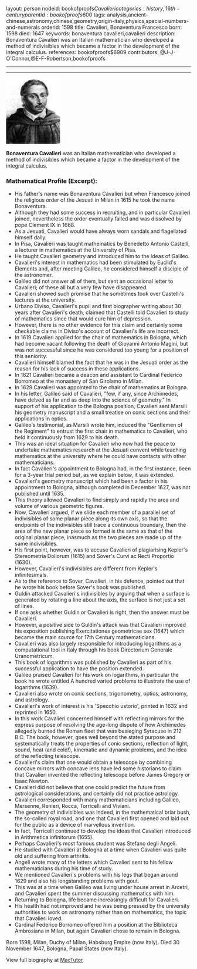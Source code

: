 layout: person
nodeid: bookofproofs$Cavalieri
categories: history,16th-century
parentid: bookofproofs$600
tags: analysis,ancient-chinese,astronomy,chinese,geometry,origin-italy,physics,special-numbers-and-numerals
orderid: 1598
title: Cavalieri, Bonaventura Francesco
born: 1598
died: 1647
keywords: bonaventura cavalieri,cavalieri
description: Bonaventura Cavalieri was an Italian mathematician who developed a method of indivisibles which became a factor in the development of the integral calculus.
references: bookofproofs$6909
contributors: @J-J-O'Connor,@E-F-Robertson,bookofproofs

---



---

![Cavalieri.jpg](https://github.com/bookofproofs/bookofproofs.github.io/blob/main/_sources/_assets/images/portraits/Cavalieri.jpg?raw=true)

**Bonaventura Cavalieri** was an Italian mathematician who developed a method of indivisibles which became a factor in the development of the integral calculus.

### Mathematical Profile (Excerpt):
* His father's name was Bonaventura Cavalieri but when Francesco joined the religious order of the Jesuati in Milan in 1615 he took the name Bonaventura.
* Although they had some success in recruiting, and in particular Cavalieri joined, nevertheless the order eventually failed and was dissolved by pope Clement IX in 1668.
* As a Jesuati, Cavalieri would have always worn sandals and flagellated himself daily.
* In Pisa, Cavalieri was taught mathematics by Benedetto Antonio Castelli, a lecturer in mathematics at the University of Pisa.
* He taught Cavalieri geometry and introduced him to the ideas of Galileo.
* Cavalieri's interest in mathematics had been stimulated by Euclid's Elements and, after meeting Galileo, he considered himself a disciple of the astronomer.
* Galileo did not answer all of them, but sent an occasional letter to Cavalieri; of these all but a very few have disappeared.
* Cavalieri showed such promise that he sometimes took over Castelli's lectures at the university.
* Urbano Diviso, Cavalieri's pupil and first biographer writing about 30 years after Cavalieri's death, claimed that Castelli told Cavalieri to study of mathematics since that would cure him of depression.
* However, there is no other evidence for this claim and certainly some checkable claims in Diviso's account of Cavalieri's life are incorrect.
* In 1619 Cavalieri applied for the chair of mathematics in Bologna, which had become vacant following the death of Giovanni Antonio Magini, but was not successful since he was considered too young for a position of this seniority.
* Cavalieri himself blamed the fact that he was in the Jesuati order as the reason for his lack of success in these applications.
* In 1621 Cavalieri became a deacon and assistant to Cardinal Federico Borromeo at the monastery of San Girolamo in Milan.
* In 1629 Cavalieri was appointed to the chair of mathematics at Bologna.
* In his letter, Galileo said of Cavalieri, "few, if any, since Archimedes, have delved as far and as deep into the science of geometry." In support of his application to the Bologna position, Cavalieri sent Marsili his geometry manuscript and a small treatise on conic sections and their applications in optics.
* Galileo's testimonial, as Marsili wrote him, induced the "Gentlemen of the Regiment"  to entrust the first chair in mathematics to Cavalieri, who held it continuously from 1629 to his death.
* This was an ideal situation for Cavalieri who now had the peace to undertake mathematics research at the Jesuati convent while teaching mathematics at the university where he could have contacts with other mathematicians.
* In fact Cavalieri's appointment to Bologna had, in the first instance, been for a 3-year trial period but, as we explain below, it was extended.
* Cavalieri's geometry manuscript which had been a factor in his appointment to Bologna, although completed in December 1627, was not published until 1635.
* This theory allowed Cavalieri to find simply and rapidly the area and volume of various geometric figures.
* Now, Cavalieri argued, if we slide each member of a parallel set of indivisibles of some planar piece along its own axis, so that the endpoints of the indivisibles still trace a continuous boundary, then the area of the new planar piece so formed is the same as that of the original planar piece, inasmuch as the two pieces are made up of the same indivisibles.
* His first point, however, was to accuse Cavalieri of plagiarising Kepler's Stereometria Doliorum (1615) and Sover's Curvi ac Recti Proportio (1630).
* However, Cavalieri's indivisibles are different from Kepler's infinitesimals.
* As to the reference to Sover, Cavalieri, in his defence, pointed out that he wrote his book before Sover's book was published.
* Guldin attacked Cavalieri's indivisibles by arguing that when a surface is generated by rotating a line about the axis, the surface is not just a set of lines.
* If one asks whether Guldin or Cavalieri is right, then the answer must be Cavalieri.
* However, a positive side to Guldin's attack was that Cavalieri improved his exposition publishing Exercitationes geometricae sex (1647) which became the main source for 17th  Century mathematicians.
* Cavalieri was also largely responsible for introducing logarithms as a computational tool in Italy through his book Directorium Generale Uranometricum.
* This book of logarithms was published by Cavalieri as part of his successful application to have the position extended.
* Galileo praised Cavalieri for his work on logarithms, in particular the book he wrote entitled A hundred varied problems to illustrate the use of logarithms (1639).
* Cavalieri also wrote on conic sections, trigonometry, optics, astronomy, and astrology.
* Cavalieri's work of interest is his 'Specchio ustorio', printed in 1632 and reprinted in 1650.
* In this work Cavalieri concerned himself with reflecting mirrors for the express purpose of resolving the age-long dispute of how Archimedes allegedly burned the Roman fleet that was besieging Syracuse in 212 B.C. The book, however, goes well beyond the stated purpose and systematically treats the properties of conic sections, reflection of light, sound, heat (and cold!), kinematic and dynamic problems, and the idea of the reflecting telescope.
* Cavalieri's claim that one would obtain a telescope by combining concave mirrors with concave lens have led some historians to claim that Cavalieri invented the reflecting telescope before James Gregory or Isaac Newton.
* Cavalieri did not believe that one could predict the future from astrological considerations, and certainly did not practice astrology.
* Cavalieri corresponded with many mathematicians including Galileo, Mersenne, Renieri, Rocca, Torricelli and Viviani.
* The geometry of indivisibles was indeed, in the mathematical briar bush, the so-called royal road, and one that Cavalieri first opened and laid out for the public as a device of marvellous invention.
* In fact, Torricelli continued to develop the ideas that Cavalieri introduced in Arithmetica infinitorum (1655).
* Perhaps Cavalieri's most famous student was Stefano degli Angeli.
* He studied with Cavalieri at Bologna at a time when Cavalieri was quite old and suffering from arthritis.
* Angeli wrote many of the letters which Cavalieri sent to his fellow mathematicians during his time of study.
* We mentioned Cavalieri's problems with his legs that began around 1629 and also his longstanding problems with gout.
* This was at a time when Galileo was living under house arrest in Arcetri, and Cavalieri spent the summer discussing mathematics with him.
* Returning to Bologna, life became increasingly difficult for Cavalieri.
* His health had not improved and he was being pressed by the university authorities to work on astronomy rather than on mathematics, the topic that Cavalieri loved.
* Cardinal Federico Borromeo offered him a position at the Biblioteca Ambrosiana in Milan, but again Cavalieri chose to remain in Bologna.

Born 1598, Milan, Duchy of Milan, Habsburg Empire (now Italy). Died 30 November 1647, Bologna, Papal States (now Italy).

View full biography at [MacTutor](https://mathshistory.st-andrews.ac.uk/Biographies/Cavalieri/)
